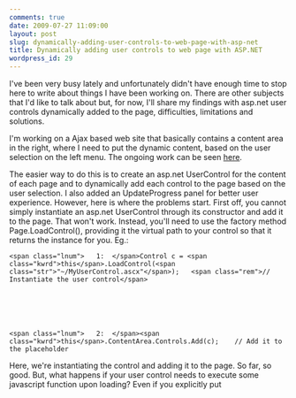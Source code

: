 ```yaml
---
comments: true
date: 2009-07-27 11:09:00
layout: post
slug: dynamically-adding-user-controls-to-web-page-with-asp-net
title: Dynamically adding user controls to web page with ASP.NET
wordpress_id: 29
---
```


I've been very busy lately and unfortunately didn't have enough time to stop here to write about things I have been working on. There are other subjects that I'd like to talk about but, for now, I'll share my findings with asp.net user controls dynamically added to the page, difficulties, limitations and solutions.  

  

I'm working on a Ajax based web site that basically contains a content area in the right, where I need to put the dynamic content, based on the user selection on the left menu. The ongoing work can be seen [here](/admin/Pages/www.felipel.com/visiocore/ContentPage.aspx).  

  

The easier way to do this is to create an asp.net UserControl for the content of each page and to dynamically add each control to the page based on the user selection. I also added an UpdateProgress panel for better user experience. However, here is where the problems start. First off, you cannot simply instantiate an asp.net UserControl through its constructor and add it to the page. That won't work. Instead, you'll need to use the factory method Page.LoadControl(), providing it the virtual path to your control so that it returns the instance for you. Eg.:  

  






    
    
    <span class="lnum">   1:  </span>Control c = <span class="kwrd">this</span>.LoadControl(<span class="str">"~/MyUserControl.ascx"</span>);   <span class="rem">// Instantiate the user control</span>
    



    
    
    <span class="lnum">   2:  </span><span class="kwrd">this</span>.ContentArea.Controls.Add(c);    // Add it to the placeholder
    





  

Here, we're instantiating the control and adding it to the page. So far, so good. But, what happens if your user control needs to execute some javascript function upon loading? Even if you explicitly put <script> tags in your user control markup, it won't be executed at this time, so the solution is to use RegisterStartupScript to execute the client code:  

  






    
    
    <span class="lnum">   1:  </span>ClientScript.RegisterStartupScript(<span class="kwrd">typeof</span>(<span class="kwrd">this</span>), <span class="str">"some script key"</span>, <span class="str">"<script type="</span>text/javascript<span class="str">">alert('hello world!');</script>"</span>);
    





  

or, if you're using Ajax, use the ScriptManager static method:  

  






    
    
    <span class="lnum">   1:  </span>ScriptManager.RegisterStartupScript(<span class="kwrd">this</span>, <span class="kwrd">typeof</span>(<span class="kwrd">this</span>), <span class="str">"some script key"</span>, <span class="str">"<script type="</span>text/javascript<span class="str">">alert('hello world!');</script>"</span>, <span class="kwrd">false</span>);
    





  

Put this and your user control will show up smoothly. If you don't like the fact that the screen may remain unresponsive for some time with Ajax, you can use UpdateProgress to show a "Loading" text, for example, while the content is being loaded. This is fairly easy. Check out this [video](http://www.asp.net/learn/ajax-videos/video-123.aspx)  for further information.  

  

Okay, so now, what happens if we need to fire an event inside the UserControl in response to a user click on an image, for example? Right, the click event will fire a page postback and then the event handling code will be fired in the code behind as expected. Right? Definitely no! Since our user controls are being added dynamically to the page, they will not be there anymore after the postback. This means that ASP.Net will not find the control and, therefore, no event will be fired.  

  

Let me refresh some facts about ASP.Net postback functionality before continuing... Whenever you click a server control in the page, javascript __doPostBack function is called (except for Button and ImageButton, that use a different method - form post). The __doPostBack function takes two arguments, eventTarget and eventArgument. The eventTarget contains the ID of the control that causes the postback and the eventArgument contains any additional data associated with the control. Upon page reload, ASP.Net checks both Request.Params["__EVENTTARGET"] and Request.Params["__EVENTARGUMENT"] parameters for any postback data. If it finds it, it looks for the control ID and method specified in the __EVENTTARGET var and calls the specified method, passing the __EVENTARGUMENT value as a parameter.  

  

Said that and knowing that our dynamic user control won't be present in the page during the postback, it is easy to conclude that ASP.Net won't find the control for the ID in the __EVENTTARGET parameter and, consequently, nothing will happen.  

  

Okay, so we need to re-add our user control to the page during the postback, so that ASP.Net will be able to find it and fire its event handler. In order to accomplish that, we can use the page ViewState to store the name of the control currently in the page, so that we can re-add it in the page OnLoad event.  

  






    
    
    <span class="lnum">   1:  </span><span class="kwrd">protected</span> <span class="kwrd">override</span> <span class="kwrd">void</span> OnLoad(EventArgs e)
    



    
    
    <span class="lnum">   2:  </span>{
    



    
    
    <span class="lnum">   3:  </span>    <span class="kwrd">base</span>.OnLoad(e);
    



    
    
    <span class="lnum">   4:  </span>
    



    
    
    <span class="lnum">   5:  </span> 
    



    
    
    <span class="lnum">   6:  </span>    <span class="kwrd">if</span> (!<span class="kwrd">this</span>.IsPostBack)
    



    
    
    <span class="lnum">   7:  </span>    {
    



    
    
    <span class="lnum">   8:  </span>        <span class="rem">// If this is not a postback, set our the initial content page</span>
    



    
    
    <span class="lnum">   9:  </span>        ChangeSection(<span class="str">"~/InitialControl.ascx"</span>);
    



    
    
    <span class="lnum">  10:  </span>    }
    



    
    
    <span class="lnum">  11:  </span>    <span class="kwrd">else</span>
    



    
    
    <span class="lnum">  12:  </span>    {
    



    
    
    <span class="lnum">  13:  </span>        <span class="rem">// Else, retrieve the CurrentControl value from the ViewState</span>
    



    
    
    <span class="lnum">  14:  </span>        <span class="kwrd">string</span> currentSection = ViewState[<span class="str">"CurrentControl"</span>] <span class="kwrd">as</span> <span class="kwrd">string</span>;
    



    
    
    <span class="lnum">  15:  </span>        Control c = ChangeSection(currentSection);    <span class="rem">// Use the control name to add it to the page</span>
    



    
    
    <span class="lnum">  16:  </span> 
    



    
    
    <span class="lnum">  17:  </span>        <span class="kwrd">if</span> (c <span class="kwrd">is</span> Eventos_EventosRealizados)
    



    
    
    <span class="lnum">  18:  </span>        {
    



    
    
    <span class="lnum">  19:  </span>            ((Eventos_EventosRealizados)c).UpdateCallback = delCallback;
    



    
    
    <span class="lnum">  20:  </span>        }
    



    
    
    <span class="lnum">  21:  </span>    }
    



    
    
    <span class="lnum">  22:  </span>}
    



    
    
    <span class="lnum">  23:  </span> 
    



    
    
    <span class="lnum">  24:  </span><span class="kwrd">public</span> Control ChangeSection(<span class="kwrd">string</span> _sControl)
    



    
    
    <span class="lnum">  25:  </span>{
    



    
    
    <span class="lnum">  26:  </span>    Control c = <span class="kwrd">this</span>.LoadControl(_sControl);
    



    
    
    <span class="lnum">  27:  </span>
    



    
    
    <span class="lnum">  28:  </span>    <span class="rem">// Put a 3 seconds delay so that we can see the magic happen -- remove in the final version</span>
    



    
    
    <span class="lnum">  29:  </span>    System.Threading.Thread.Sleep(3000);
    



    
    
    <span class="lnum">  30:  </span> 
    



    
    
    <span class="lnum">  31:  </span>    <span class="kwrd">this</span>.ContentArea.Controls.Add(c);    <span class="rem">// Add the control to the page</span>
    



    
    
    <span class="lnum">  32:  </span> 
    



    
    
    <span class="lnum">  33:  </span>    <span class="rem">// Important: Set its ID or the event might not be fired,</span>
    



    
    
    <span class="lnum">  34:  </span>    <span class="rem">// since ASP.Net uses the control ID to find it</span>
    



    
    
    <span class="lnum">  35:  </span>    c.ID = <span class="str">"ContentUserControl"</span>;
    



    
    
    <span class="lnum">  36:  </span> 
    



    
    
    <span class="lnum">  37:  </span>    ViewState[<span class="str">"CurrentControl"</span>] = _sControl;  <span class="rem">// store the control name in the ViewState</span>
    



    
    
    <span class="lnum">  38:  </span>
    



    
    
    <span class="lnum">  39:  </span>    <span class="rem">// Execute some javascript routine to refresh the screen (if needed)</span>
    



    
    
    <span class="lnum">  40:  </span>    ScriptManager.RegisterStartupScript(<span class="kwrd">this</span>, <span class="kwrd">typeof</span>(<span class="kwrd">this</span>), <span class="str">"some script key"</span>, <span class="str">"<script type="</span>text/javascript<span class="str">">refreshPage();</script>"</span>, <span class="kwrd">false</span>);
    



    
    
    <span class="lnum">  41:  </span> 
    



    
    
    <span class="lnum">  42:  </span>    <span class="kwrd">return</span> c;
    



    
    
    <span class="lnum">  43:  </span>}
    





  

So these are just some basic guidelines for handling user controls dynamically. If you need further info, [asp.net](http://asp.net) official website is always a great place to start off and watch with some videos.  

  

Till next time!

